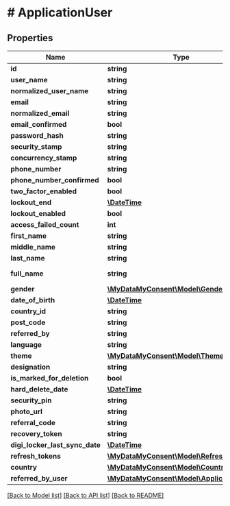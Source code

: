 # # ApplicationUser

## Properties

Name | Type | Description | Notes
------------ | ------------- | ------------- | -------------
**id** | **string** |  | [optional]
**user_name** | **string** |  | [optional]
**normalized_user_name** | **string** |  | [optional]
**email** | **string** |  | [optional]
**normalized_email** | **string** |  | [optional]
**email_confirmed** | **bool** |  | [optional]
**password_hash** | **string** |  | [optional]
**security_stamp** | **string** |  | [optional]
**concurrency_stamp** | **string** |  | [optional]
**phone_number** | **string** |  | [optional]
**phone_number_confirmed** | **bool** |  | [optional]
**two_factor_enabled** | **bool** |  | [optional]
**lockout_end** | [**\DateTime**](\DateTime.md) |  | [optional]
**lockout_enabled** | **bool** |  | [optional]
**access_failed_count** | **int** |  | [optional]
**first_name** | **string** |  | [optional]
**middle_name** | **string** |  | [optional]
**last_name** | **string** |  | [optional]
**full_name** | **string** |  | [optional] [readonly]
**gender** | [**\MyDataMyConsent\Model\Gender**](Gender.md) |  | [optional]
**date_of_birth** | [**\DateTime**](\DateTime.md) |  | [optional]
**country_id** | **string** |  | [optional]
**post_code** | **string** |  | [optional]
**referred_by** | **string** |  | [optional]
**language** | **string** |  | [optional]
**theme** | [**\MyDataMyConsent\Model\Theme**](Theme.md) |  | [optional]
**designation** | **string** |  | [optional]
**is_marked_for_deletion** | **bool** |  | [optional]
**hard_delete_date** | [**\DateTime**](\DateTime.md) |  | [optional]
**security_pin** | **string** |  | [optional]
**photo_url** | **string** |  | [optional]
**referral_code** | **string** |  | [optional]
**recovery_token** | **string** |  | [optional]
**digi_locker_last_sync_date** | [**\DateTime**](\DateTime.md) |  | [optional]
**refresh_tokens** | [**\MyDataMyConsent\Model\RefreshToken[]**](RefreshToken.md) |  | [optional]
**country** | [**\MyDataMyConsent\Model\Country**](Country.md) |  | [optional]
**referred_by_user** | [**\MyDataMyConsent\Model\ApplicationUser**](ApplicationUser.md) |  | [optional]

[[Back to Model list]](../../README.md#models) [[Back to API list]](../../README.md#endpoints) [[Back to README]](../../README.md)
